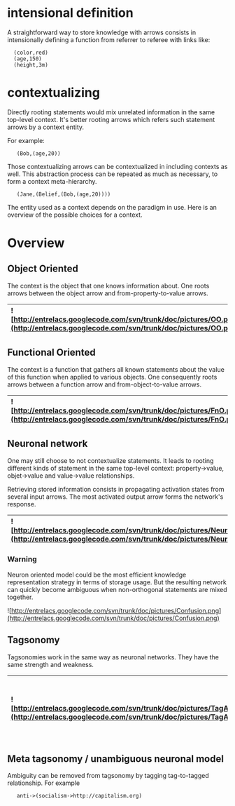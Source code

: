 # intensional definition #

A straightforward way to store knowledge with arrows consists in intensionally defining a function from referrer to referee with links like:
```
  (color,red)
  (age,150)
  (height,3m)
```

# contextualizing #

Directly rooting statements would mix unrelated information in the same top-level context. It's better rooting arrows which refers such statement arrows by a context entity.

For example:
```
   (Bob,(age,20))
```

Those contextualizing arrows can be contextualized in including contexts as well. This abstraction process can be repeated as much as necessary, to form a context meta-hierarchy.
```
   (Jane,(Belief,(Bob,(age,20))))
```

The entity used as a context depends on the paradigm in use. Here is an overview of the possible choices for a context.

# Overview #

## Object Oriented ##
The context is the object that one knows information about. One roots arrows between the object arrow and from-property-to-value arrows.

| ![http://entrelacs.googlecode.com/svn/trunk/doc/pictures/OO.png](http://entrelacs.googlecode.com/svn/trunk/doc/pictures/OO.png) | Context = Object |
|:--------------------------------------------------------------------------------------------------------------------------------|:-----------------|

## Functional Oriented ##
The context is a function that gathers all known statements about the value of this function when applied to various objects. One consequently roots arrows between a function  arrow and from-object-to-value arrows.

| ![http://entrelacs.googlecode.com/svn/trunk/doc/pictures/FnO.png](http://entrelacs.googlecode.com/svn/trunk/doc/pictures/FnO.png) | Context = Function |
|:----------------------------------------------------------------------------------------------------------------------------------|:-------------------|

## Neuronal network ##

One may still choose to not contextualize statements. It leads to rooting different kinds of statement in the same top-level context: property->value, objet->value and value->value relationships.

Retrieving stored information consists in propagating activation states from several input arrows. The most activated output arrow forms the network's response.

| ![http://entrelacs.googlecode.com/svn/trunk/doc/pictures/NeuralO.png](http://entrelacs.googlecode.com/svn/trunk/doc/pictures/NeuralO.png)   | Neuron model |
|:--------------------------------------------------------------------------------------------------------------------------------------------|:-------------|

### Warning ###

Neuron oriented model could be the most efficient knowledge representation strategy in terms of storage usage. But the resulting network can quickly become ambiguous when non-orthogonal statements are mixed together.

![http://entrelacs.googlecode.com/svn/trunk/doc/pictures/Confusion.png](http://entrelacs.googlecode.com/svn/trunk/doc/pictures/Confusion.png)

## Tagsonomy ##

Tagsonomies work in the same way as neuronal networks.  They have the same strength and weakness.

| ![http://entrelacs.googlecode.com/svn/trunk/doc/pictures/TagAndBundle.png](http://entrelacs.googlecode.com/svn/trunk/doc/pictures/TagAndBundle.png)   | It's easy to implement a full featured tagsonomy with arrows |
|:------------------------------------------------------------------------------------------------------------------------------------------------------|:-------------------------------------------------------------|

## Meta tagsonomy / unambiguous neuronal model ##

Ambiguity can be removed from tagsonomy by tagging tag-to-tagged relationship. For example
```
   anti->(socialism->http://capitalism.org)
```